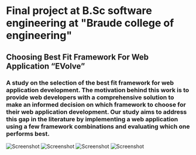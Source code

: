 # Final project at B.Sc software engineering at "Braude college of engineering"
## Choosing Best Fit Framework For Web Application “EVolve”
### A study on the selection of the best fit framework for web application development. The motivation behind this work is to provide web developers with a comprehensive solution to make an informed decision on which framework to choose for their web application development. Our study aims to address this gap in the literature by implementing a web application using a few framework combinations and evaluating which one performs best. 


![Screenshot](https://github.com/danielbd94/EVolve/assets/80395162/6939e75f-e836-4615-a991-cb938a5aa9b6)
![Screenshot](https://github.com/danielbd94/EVolve/assets/80395162/73399532-87bc-47b9-83a3-824e155c8349)
![Screenshot](https://github.com/danielbd94/EVolve/assets/80395162/f981461a-0d4f-4ead-952e-5c10bed153a1)
![Screenshot](https://github.com/danielbd94/EVolve/assets/80395162/7fb18fef-c6b9-4de2-ac0a-ac15e18c4b1b)
